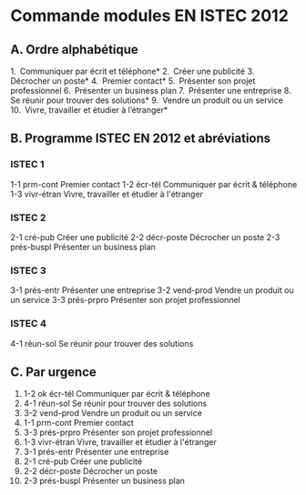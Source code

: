 # Commande modules EN ISTEC 2012

## A. Ordre alphabétique
1. Communiquer par écrit et téléphone*
2. Créer une publicité
3. Décrocher un poste*
4. Premier contact*
5. Présenter son projet professionnel
6. Présenter un business plan
7. Présenter une entreprise
8. Se réunir pour trouver des solutions*
9. Vendre un produit ou un service
10. Vivre, travailler et étudier à l’étranger*


## B. Programme ISTEC EN 2012 et abréviations
### ISTEC 1
1-1	prm-cont	Premier contact
1-2	écr-tél	Communiquer par écrit & téléphone
1-3	vivr-étran	Vivre, travailler et étudier à l'étranger
### ISTEC 2
2-1	cré-pub	Créer une publicité
2-2	décr-poste	Décrocher un poste
2-3	prés-buspl	Présenter un business plan
### ISTEC 3
3-1	prés-entr	Présenter une entreprise
3-2	vend-prod	Vendre un produit ou un service
3-3	prés-prpro	Présenter son projet professionnel
### ISTEC 4
4-1	réun-sol	Se réunir pour trouver des solutions

## C. Par urgence
1. 1-2	ok écr-tél	Communiquer par écrit & téléphone
2. 4-1  réun-sol	Se réunir pour trouver des solutions
3. 3-2  vend-prod	Vendre un produit ou un service
4. 1-1  prm-cont  Premier contact
5. 3-3  prés-prpro	Présenter son projet professionnel
6. 1-3  vivr-étran	Vivre, travailler et étudier à l'étranger
7. 3-1  prés-entr  Présenter une entreprise 
8. 2-1	cré-pub	Créer une publicité
9. 2-2	décr-poste	Décrocher un poste
10. 2-3	prés-buspl	Présenter un business plan

